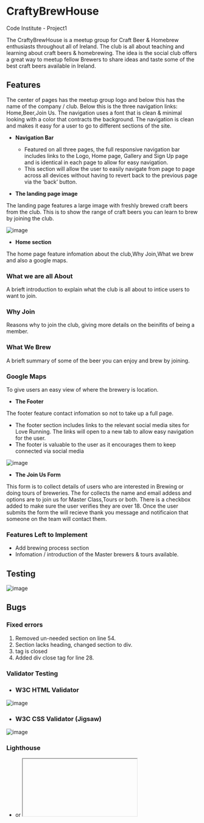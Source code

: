 # CraftyBrewHouse
Code Institute - Project1

The CraftyBrewHouse is a meetup group for Craft Beer & Homebrew enthusiasts throughout all of Ireland.
The club is all about teaching and learning about craft beers & homebrewing.
The idea is the social club offers a great way to meetup fellow Brewers to share ideas and taste some of the best craft beers available in Ireland.

## Features 

The center of pages has the meetup group logo and below this has the name of the company / club.
Below this is the three navigation links: Home,Beer,Join Us.
The navigation uses a font that is clean & minimal looking with a color that contracts the background.
The navigation is clean and makes it easy for a user to go to different sections of the site.

- __Navigation Bar__

  - Featured on all three pages, the full responsive navigation bar includes links to the Logo, Home page, Gallery and Sign Up page and is identical in each page to allow for easy navigation.
  - This section will allow the user to easily navigate from page to page across all devices without having to revert back to the previous page via the ‘back’ button. 


- __The landing page image__

The landing page features a large image with freshly brewed craft beers from the club. 
This is to show the range of craft beers you can learn to brew by joining the club.

![image](https://user-images.githubusercontent.com/5288061/159925979-3c885eaa-8664-4d5c-ade8-2b3dadf7026c.png)
   
   
- __Home section__

The home page feature infomation about the club,Why Join,What we brew and also a google maps.

### What we are all About
A brieft introduction to explain what the club is all about to intice users to want to join.

### Why Join
Reasons why to join the club, giving more details on the beinifits of being a member.

### What We Brew
A brieft summary of some of the beer you can enjoy and brew by joining.

### Google Maps
To give users an easy view of where the brewery is location.

- __The Footer__ 

The footer feature contact infomation so not to take up a full page.

  - The footer section includes links to the relevant social media sites for Love Running. The links will open to a new tab to allow easy navigation for the user. 
  - The footer is valuable to the user as it encourages them to keep connected via social media

![image](https://user-images.githubusercontent.com/5288061/160116067-3461df84-689c-409b-8bc4-1ddfe9d630be.png)

- __The Join Us Form__

This form is to collect details of users who are interested in Brewing or doing tours of breweries. 
The for collects the name and email addess and options are to join us for Master Class,Tours or both.
There is a checkbox added to make sure the user verifies they are over 18.
Once the user submits the form the will recieve thank you message and notificaion that someone on the team will contact them.


### Features Left to Implement

- Add brewing process section
- Infomation / introduction of the Master brewers & tours available.

## Testing 

![image](https://user-images.githubusercontent.com/5288061/160015788-510510fe-c082-456b-88c5-b3903e8fd0a8.png)

## Bugs

### Fixed errors

1. Removed un-needed section on line 54.
2. Section lacks heading, changed section to div.
3. tag is closed
4. Added div close tag for line 28.

### Validator Testing 

- ### W3C HTML Validator
![image](https://user-images.githubusercontent.com/5288061/160016414-5fa68a88-2be2-4743-881e-c1dcbfa9afcd.png)


- ### W3C CSS Validator (Jigsaw)
![image](https://user-images.githubusercontent.com/5288061/160022096-4bffb45f-651a-48a3-a6e1-633756b43122.png)

### Lighthouse 
- <frame> or <iframe> elements do not have a title - added title.
- Page lacks the HTML doctype, thus triggering quirks-modeDocument must contain a doctype - docutype was added.
- Serves images with low resolution - resized the images & set image & width height.
- Web app manifest or service worker do not meet the installability requirements 1 reason
- Resized Image

### Mobile
![image](https://user-images.githubusercontent.com/5288061/160017165-9c15c431-c73f-423d-9b53-7128506b97ee.png)

### Desktop
![image](https://user-images.githubusercontent.com/5288061/160023019-407dcfa0-a42d-4b94-a586-cc0e5c8d634a.png)

### Unfixed Bugs
There are no known Unfixed Bugs.

## Deployment

This section should describe the process you went through to deploy the project to a hosting platform (e.g. GitHub) 

  - The site was deployed to GitHub pages. The steps to deploy are as follows: 
  - In the GitHub repository, navigate to the Settings tab 
  - From the source section drop-down menu, select the Master Branch
  - Once the master branch has been selected, the page will be automatically refreshed with a detailed ribbon display to indicate the successful deployment. 

The live link can be found here - https://niallos11.github.io/crafty-brew-house/


## Credits 
- Code Institute 
- My Mentor Caleb Mbakwe for help and advise.
   
Content
Page was inspired by the LoveRunning & CoderCoffeeHouse Projects completed in the Code Institute course.
I looked at some Irish craft beer websites to take inspiration from;
- https://www.westernherd.com/
- https://treatycitybrewery.ie/
- https://www.kinnegarbrewing.ie/

### Coding tips 
- www.w3schools.com   

 
Media
The beer mug logo was taken from https://www.vector4free.com
The main photo used on the home  page are from https://unsplash.com
   
